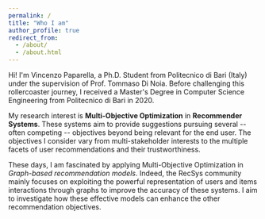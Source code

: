 ```yaml
---
permalink: /
title: "Who I am"
author_profile: true
redirect_from: 
  - /about/
  - /about.html
---
```


Hi! I'm Vincenzo Paparella, a Ph.D. Student from Politecnico di Bari (Italy) under the supervision of Prof. Tommaso Di Noia.
Before challenging this rollercoaster journey, I received a Master's Degree in Computer Science Engineering from Politecnico di Bari in 2020.

My research interest is **Multi-Objective Optimization** in **Recommender Systems**. These systems aim to provide suggestions pursuing several --often competing -- objectives beyond being relevant for the end user. The objectives I consider vary from multi-stakeholder interests to the multiple facets of user recommendations and their trustworthiness.

These days, I am fascinated by applying Multi-Objective Optimization in _Graph-based recommendation models_. Indeed, the RecSys community mainly focuses on exploiting the powerful representation of users and items interactions through graphs to improve the accuracy of these systems. I aim to investigate how these effective models can enhance the other recommendation objectives.